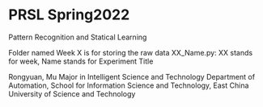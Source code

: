 # PRSL Spring2022

 Pattern Recognition and Statical Learning
 
 Folder named Week X is for storing the raw data
 XX_Name.py: XX stands for week, Name stands for Experiment Title
 
 Rongyuan, Mu
 Major in Intelligent Science and Technology
 Department of Automation, School for Information Science and Technology, East China University of Science and Technology
